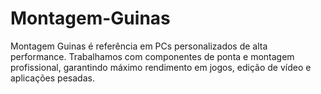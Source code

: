 # Montagem-Guinas
Montagem Guinas é referência em PCs personalizados de alta performance. Trabalhamos com componentes de ponta e montagem profissional, garantindo máximo rendimento em jogos, edição de vídeo e aplicações pesadas.
